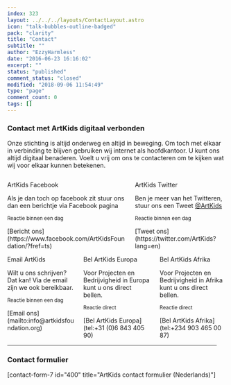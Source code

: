 ```yaml
---
index: 323
layout: ../../../layouts/ContactLayout.astro
icon: "talk-bubbles-outline-badged"
pack: "clarity"
title: "Contact"
subtitle: ""
author: "EzzyHarmless"
date: "2016-06-23 16:16:02"
excerpt: ""
status: "published"
comment_status: "closed"
modified: "2018-09-06 11:54:49"
type: "page"
comment_count: 0
tags: []
---
```


### <span class="icon"></span><span>Contact met ArtKids</span> <span class="has-text-calm is-size-4">digitaal verbonden</span>

Onze stichting is altijd onderweg en altijd in beweging. Om toch met elkaar in verbinding te blijven gebruiken wij internet als hoofdkantoor. U kunt ons altijd digitaal benaderen. Voelt u vrij om ons te contacteren om te kijken wat wij voor elkaar kunnen betekenen.

<div class="columns">

<div class="column">

<div class="card">

<div class="card-header">

<span class="icon is-small"></span><span>ArtKids Facebook</span>

</div>

<div class="card-content">

Als je dan toch op facebook zit stuur ons dan een berichtje via Facebook pagina

<small class="has-text-calm is-size-7"><span class="icon is-small"></span><span>Reactie binnen een dag</span></small></div>

<div class="card-footer">[<span class="icon is-small"></span><span>Bericht ons</span>](https://www.facebook.com/ArtKidsFoundation/?fref=ts)</div>

</div>

</div>

<div class="column">

<div class="card">

<div class="card-header">

<span class="icon is-small"></span><span>ArtKids Twitter</span>

</div>

<div class="card-content">

Ben je meer van het Twitteren, stuur ons een Tweet [@ArtKids](https://twitter.com/ArtKids)

<small class="has-text-calm is-size-7"><span class="icon is-small"></span><span>Reactie binnen een dag</span></small></div>

<div class="card-footer">[<span class="icon is-small"></span><span>Tweet ons</span>](https://twitter.com/ArtKids?lang=en)</div>

</div>

</div>

</div>

<div class="columns">

<div class="column">

<div class="card">

<div class="card-header">

<span class="icon is-small"></span><span>Email ArtKids</span>

</div>

<div class="card-content">

Wilt u ons schrijven? Dat kan! Via de email zijn we ook bereikbaar.

<small class="has-text-calm is-size-7"><span class="icon is-small"></span><span>Reactie binnen een dag</span></small></div>

<div class="card-footer">[<span class="icon is-small"></span><span>Email ons</span>](mailto:info@artkidsfoundation.org)</div>

</div>

</div>

<div class="column">

<div class="card">

<div class="card-header">

<span class="icon is-small"></span><span>Bel ArtKids Europa</span>

</div>

<div class="card-content">

Voor Projecten en Bedrijvigheid in Europa kunt u ons direct bellen.

<small class="has-text-calm is-size-7"><span class="icon is-small"></span><span>Reactie direct</span></small></div>

<div class="card-footer">[<span class="icon is-small"></span><span>Bel ArtKids Europa</span>](tel:+31 (0)6 843 405 90)</div>

</div>

</div>

<div class="column">

<div class="card">

<div class="card-header">

<span class="icon is-small"></span><span>Bel ArtKids Afrika</span>

</div>

<div class="card-content">

Voor Projecten en Bedrijvigheid in Afrika kunt u ons direct bellen.

<small class="has-text-calm is-size-7"><span class="icon is-small"></span><span>Reactie direct</span></small></div>

<div class="card-footer">[<span class="icon is-small"></span><span>Bel ArtKids Afrika</span>](tel:+234 903 465 00 87)</div>

</div>

</div>

</div>

<div class="columns">

<div class="column">

* * *

### <span class="icon"></span><span>Contact formulier</span>

[contact-form-7 id="400" title="ArtKids contact formulier (Nederlands)"]</div>

</div>